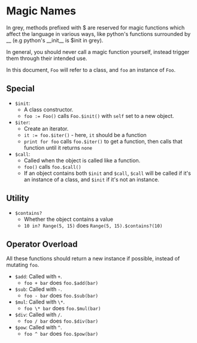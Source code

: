 # Magic Names

In grey, methods prefixed with $ are reserved for magic functions
which affect the language in various ways, like python's functions
surrounded by \_\_ (e.g python's \_\_init\_\_ is $init in grey).

In general, you should never call a magic function yourself, instead trigger
them through their intended use.

In this document, `Foo` will refer to a class, and `foo` an instance of `Foo`.

## Special

* `$init`:
	* A class constructor.
	* `foo := Foo()` calls `Foo.$init()` with `self` set to a new object.
* `$iter`:
	* Create an iterator.
	* `it := foo.$iter()` - here, `it` should be a function
	* `print for foo` calls `foo.$iter()` to get a function,
	  then calls that function until it returns `none`
* `$call`:
	* Called when the object is called like a function.
	* `foo()` calls `foo.$call()`
	* If an object contains both `$init` and `$call`, `$call` will
	  be called if it's an instance of a class, and `$init` if it's
	  not an instance.

## Utility

* `$contains?`
	* Whether the object contains a value
	* `10 in? Range(5, 15)` does `Range(5, 15).$contains?(10)`

## Operator Overload

All these functions should return a new instance if possible, instead of
mutating `foo`.

* `$add`: Called with `+`.
	* `foo + bar` does `foo.$add(bar)`
* `$sub`: Called with `-`.
	* `foo - bar` does `foo.$sub(bar)`
* `$mul`: Called with `\*`.
	* `foo \* bar` does `foo.$mul(bar)`
* `$div`: Called with `/`.
	* `foo / bar` does `foo.$div(bar)`
* `$pow`: Called with `^`.
	* `foo ^ bar` does `foo.$pow(bar)`
